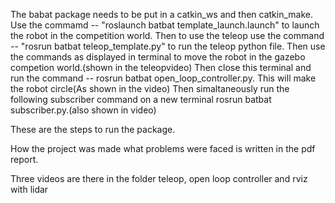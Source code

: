 The babat package needs to be put in a catkin_ws and then catkin_make.
Use the commamd --    "roslaunch batbat template_launch.launch"  to launch the robot in the competition world.
Then to use the teleop use the command --   "rosrun batbat teleop_template.py"  to run the teleop python file.
Then use the commands as displayed in terminal to move the robot in the gazebo competion world.(shown in the teleopvideo)
Then close this terminal and run the command -- rosrun batbat open_loop_controller.py. This will make the robot circle(As shown in the video)
Then simaltaneously run the following subscriber command on a new terminal rosrun batbat subscriber.py.(also shown in video)

These are the steps to run the package.

How the project was made what problems were faced is written in the pdf report.

Three videos are there in the folder teleop, open loop controller and rviz with lidar
